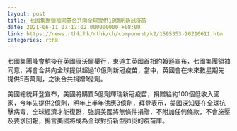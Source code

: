 ```yaml
---
layout: post
title: 七國集團領袖同意合共向全球提供10億劑新冠疫苗
date: 2021-06-11 07:17:02.000000000 +08:00
link: https://news.rthk.hk/rthk/ch/component/k2/1595353-20210611.htm
categories: rthk
---
```


七國集團峰會稍後在英國康沃爾舉行，東道主英國首相約翰遜宣布，七國集團領袖同意，將會合共向全球提供超過10億劑新冠疫苗，當中，英國會在未來數星期先提供5百萬劑，之後合共捐贈1億劑。

美國總統拜登宣布，美國將購買5億劑輝瑞新冠疫苗，捐贈給約100個低收入國家，今年先提供2億劑，明年上半年供應3億劑，拜登表示，美國深知要在全球抗擊病毒，全球經濟才能復甦，強調美國將無條件捐贈，不附加任何條款，不會施壓及要求回報，揚言美國將成為全球對抗新型肺炎的疫苗庫。
